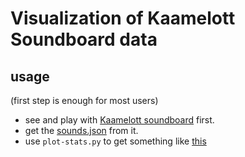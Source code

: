 # Visualization of Kaamelott Soundboard data

## usage
(first step is enough for most users)

- see and play with [Kaamelott soundboard](https://github.com/2ec0b4/kaamelott-soundboard) first.
- get the [sounds.json](https://github.com/2ec0b4/kaamelott-soundboard/blob/master/sounds/sounds.json) from it.
- use `plot-stats.py` to get something like [this](examples/citation-count-heatmap.html)
